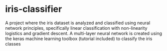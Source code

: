 # iris-classifier
A project where the iris dataset is analyzed and classified using neural network principles, specifically linear classification with non-linearity logistics and gradient descent. A multi-layer neural network is created using the keras machine learning toolbox (tutorial included) to classify the iris classes
